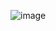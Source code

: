 
![image](https://user-images.githubusercontent.com/106958701/172722066-bd19e696-dd65-45b1-bfc1-1895e0b2e423.png)
